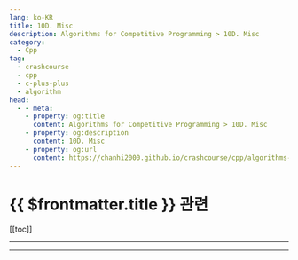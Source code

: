 ```yaml
---
lang: ko-KR
title: 10D. Misc
description: Algorithms for Competitive Programming > 10D. Misc
category:
  - Cpp
tag: 
  - crashcourse
  - cpp
  - c-plus-plus
  - algorithm
head:
  - - meta:
    - property: og:title
      content: Algorithms for Competitive Programming > 10D. Misc
    - property: og:description
      content: 10D. Misc
    - property: og:url
      content: https://chanhi2000.github.io/crashcourse/cpp/algorithms-for-competitive-programming/09-graphs/10D.html
---
```


# {{ $frontmatter.title }} 관련

[[toc]]

---

---
